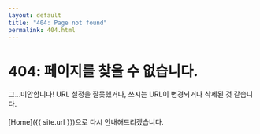 ```yaml
---
layout: default
title: "404: Page not found"
permalink: 404.html
---
```


# 404: 페이지를 찾을 수 없습니다.
그...미안합니다! URL 설정을 잘못했거나, 쓰시는 URL이 변경되거나 삭제된 것 같습니다.<br><br> [Home]({{ site.url }})으로 다시 안내해드리겠습니다.
<!-- Sorry, we've misplaced that URL or it's pointing to something that doesn't exist. [Head back home]({{ site.url }}) to try finding it again. -->